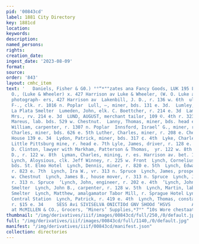 ```yaml
---
pid: '00843cd'
label: 1881 City Directory
key: 1881cd
location: 
keywords: 
description: 
named_persons: 
rights: 
creation_date: 
ingest_date: '2023-08-09'
format: 
source: 
order: '843'
layout: cmhc_item
text: '   Daniels, Fisher & G0.) °°“*""zates ana Fancy Goods, LUK 195 LYN  Luke, W.
  O., (Luke & Wheeler) x. 427 Harrison av Luke & Wheeler, (W. O. Luke and D. N. Wheeler)
  photograph- ers, 427 Harrison av  Lakenbill, J. D., r. 136 w. 6th  ull, Phinneas
  F-., clk. r. 1016 n. Poplar  Lull, —, miner, bds. 131 e. 3d.  Lumley, Thomas, watchman
  La Plata Smelter  Lumeden, John, elk. C. Boettcher, r. 214 e. 3d  Lamsden, Margaret
  Mrs., rv. 214 e. 3d  LUND, AUGUST, merchant tailor, 109 ©. 4th r. 323 e. 8th Lund,
  Mareus, lab. bds. 529 w. Chestnut.  Lanny, Thomas, miner, bds. head ec. 4th  Lundy,
  William, carpenter, r. 1307 n. Poplar  Innsford, Israel’ G., miner, r. head Stray-horse  Lusk,
  Charles, miner, bds. 626 e. 5th Luther, Charles, miner, r. 208 e. Chestnut  Luzerne
  House 139 e. 34  Lydon, Patrick, miner, bds. 317 ¢. 4th  Lyke, Charles W., supt.
  Little Pittsburg mine, r. head e. 7th Lyle, James, driver, r. 128 e. 11th  Lyles,
  D. Clinton, lawyer with Markham, Patterson & Thomas,  yr. 122 w. 8th  Lyles, George
  D., r. 122 w. 8th  Lyman, Charles, mining, r. es. Harrison av. bet. 15th and 16th
  Lynch, Aloysious, clk. Jeff Winney, r. 225 w. Front  Lynch, Cornelius R., coal burner,
  bds. St. Elmo Hotel  Lynch, Dennis, miner, r. 820 e. 5th  Lynch, Edward, miner,
  r. 823 e. 7th  Lynch, Ira W., vr. 313 n. Spruce  Lynch, James, prospector, r. 628
  w. Chestnut  Lynch, James B., house mover, r. 313 n. Spruce  Lynch, Jamos W., blkamith,
  r. 313 n. Spruce  ‘Lynch, John, engineer, r. 202 e. 4th  ‘Lynch, John, lab. La Plata
  Smelter  Lynch, John B., carpenter, r. 128 w. 5th  Lynch, Martin, lab. La Plata
  Smelter  Lynch, Matthew, amalgamator Tabor Mill, r. Sprague Hotel Lynch, Owen, policeman
  Central Station  Lynch, Patrick, r. 419 e. 4th  Lynch, Thomas, constable J. P. Kelly,
  r. $15 e. 34     SESS Avi SIVISELVA ONICTIOd GNV SHOOd ‘HSVS        A +, AFull Line
  at McMILLEN & CO., Grocers, ‘Miners’ Supplies,*7°" “10s Wore chestaat strect. 23 '
thumbnail: "/img/derivatives/iiif/images/00843cd/full/250,/0/default.jpg"
full: "/img/derivatives/iiif/images/00843cd/full/1140,/0/default.jpg"
manifest: "/img/derivatives/iiif/00843cd/manifest.json"
collection: directories
---
```

